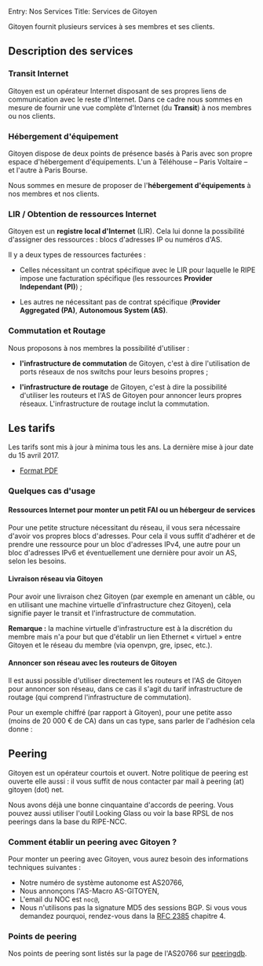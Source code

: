 Entry: Nos Services
Title: Services de Gitoyen


Gitoyen fournit plusieurs services à ses membres et ses clients.

## Description des services

### Transit Internet

Gitoyen est un opérateur Internet disposant de ses propres liens de
communication avec le reste d'Internet. Dans ce cadre nous sommes en mesure de
fournir une vue complète d'Internet (du **Transit**)  à nos membres ou nos
clients.

### Hébergement d'équipement

Gitoyen dispose de deux points de présence basés à Paris avec son propre
espace d'hébergement d'équipements. L'un à Téléhouse – Paris Voltaire – et l'autre
à Paris Bourse.

Nous sommes en mesure de proposer de l'**hébergement d'équipements** à nos
membres et nos clients.

### LIR / Obtention de ressources Internet

Gitoyen est un **registre local d'Internet** (LIR). Cela lui donne la possibilité
d'assigner des ressources : blocs d'adresses IP ou numéros d'AS.

Il y a deux types de ressources facturées :

* Celles nécessitant un contrat spécifique avec le LIR pour laquelle le RIPE
  impose une facturation spécifique (les ressources **Provider Independant
  (PI)**) ;

* Les autres ne nécessitant pas de contrat spécifique (**Provider Aggregated
  (PA)**, **Autonomous System (AS)**.

### Commutation et Routage

Nous proposons à nos membres la possibilité d'utiliser :

* **l'infrastructure de commutation** de Gitoyen, c'est à dire l'utilisation de
  ports réseaux de nos switchs pour leurs besoins propres ;

* **l'infrastructure de routage** de Gitoyen, c'est à dire la possibilité
  d'utiliser les routeurs et l'AS de Gitoyen pour annoncer leurs propres
  réseaux. L'infrastructure de routage inclut la commutation.

## Les tarifs

Les tarifs sont mis à jour à minima tous les ans. La dernière mise à jour date
du 15 avril 2017.

 * [Format PDF](upload/tarifs-2017.pdf)

### Quelques cas d'usage

#### Ressources Internet pour monter un petit FAI ou un hébergeur de services

Pour une petite structure nécessitant du réseau, il vous sera nécessaire
d'avoir vos propres blocs d'adresses. Pour cela il vous suffit d'adhérer et de
prendre une ressource pour un bloc d'adresses IPv4, une autre pour un bloc
d'adresses IPv6 et éventuellement une dernière pour avoir un AS, selon les
besoins.

#### Livraison réseau via Gitoyen

Pour avoir une livraison chez Gitoyen (par exemple en amenant un câble, ou en
utilisant une machine virtuelle d'infrastructure chez Gitoyen), cela signifie
payer le transit et l'infrastructure de commutation.

**Remarque :** la machine virtuelle d'infrastructure est à la discrétion du
membre mais n'a pour but que d'établir un lien Ethernet « virtuel » entre
Gitoyen et le réseau du membre (via openvpn, gre, ipsec, etc.).

#### Annoncer son réseau avec les routeurs de Gitoyen

Il est aussi possible d'utiliser directement les routeurs et l'AS de Gitoyen
pour annoncer son réseau, dans ce cas il s'agit du tarif infrastructure de
routage (qui comprend l'infrastructure de commutation).

Pour un exemple chiffré (par rapport à Gitoyen), pour une petite asso (moins de
20 000 € de CA) dans un cas type, sans parler de l'adhésion cela donne :

<!-- Il manque l'exemple ici -->

## Peering

Gitoyen est un opérateur courtois et ouvert. Notre politique de
peering est ouverte elle aussi : il vous suffit de nous contacter par
mail à peering (at) gitoyen (dot) net.

Nous avons déjà une bonne cinquantaine d'accords de peering. Vous pouvez aussi
utiliser l'outil Looking Glass ou voir la base RPSL de nos peerings dans la
base du RIPE-NCC.

### Comment établir un peering avec Gitoyen ?

Pour monter un peering avec Gitoyen, vous aurez besoin des informations
techniques suivantes :

* Notre numéro de système autonome est AS20766,
* Nous annonçons l'AS-Macro AS-GITOYEN,
* L'email du NOC est `noc@`,
* Nous n'utilisons pas la signature MD5 des sessions BGP. Si vous vous demandez
  pourquoi, rendez-vous dans la [RFC 2385](https://www.rfc-editor.org/rfc/rfc2385.txt)
  chapitre 4.

### Points de peering

Nos points de peering sont listés sur la page de l'AS20766 sur [peeringdb](https://as20766.peeringdb.com).
